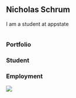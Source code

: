 ## Nicholas Schrum

I am a student at appstate

<img headshot>

### Portfolio
### Student
### Employment

<img src="Nola and Nick.jpg">
